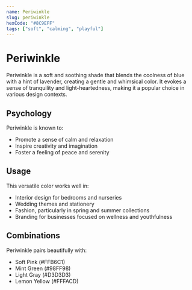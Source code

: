 ```yaml
---
name: Periwinkle
slug: periwinkle
hexCode: "#8C9EFF"
tags: ["soft", "calming", "playful"]
---
```


# Periwinkle

Periwinkle is a soft and soothing shade that blends the coolness of blue with a hint of lavender, creating a gentle and whimsical color. It evokes a sense of tranquility and light-heartedness, making it a popular choice in various design contexts.

## Psychology

Periwinkle is known to:
- Promote a sense of calm and relaxation
- Inspire creativity and imagination
- Foster a feeling of peace and serenity

## Usage

This versatile color works well in:
- Interior design for bedrooms and nurseries
- Wedding themes and stationery
- Fashion, particularly in spring and summer collections
- Branding for businesses focused on wellness and youthfulness

## Combinations

Periwinkle pairs beautifully with:
- Soft Pink (#FFB6C1)
- Mint Green (#98FF98)
- Light Gray (#D3D3D3)
- Lemon Yellow (#FFFACD)